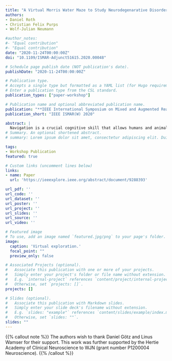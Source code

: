 ```yaml
---
title: "A Virtual Morris Water Maze to Study Neurodegenarative Disorders"
authors:
- Daniel Roth
- Christian Felix Purps
- Wolf-Julian Neumann

#author_notes:
#- "Equal contribution"
#- "Equal contribution"
date: "2020-11-24T00:00:00Z"
doi: "10.1109/ISMAR-Adjunct51615.2020.00048"

# Schedule page publish date (NOT publication's date).
publishDate: "2020-11-24T00:00:00Z"

# Publication type.
# Accepts a single type but formatted as a YAML list (for Hugo requirements).
# Enter a publication type from the CSL standard.
publication_types: ["paper-workshop"]

# Publication name and optional abbreviated publication name.
publication: "**IEEE International Symposium on Mixed and Augmented Reality Workshop (ISMARW)2020*"
publication_short: "IEEE ISMAR(W) 2020"

abstract: |
  Navigation is a crucial cognitive skill that allows humans and animals to move from one place to another without getting lost. In neurological patients this skill can be impaired, when neural structures that form the brain networks important for spatial learning and navigation are impaired. Thus, spatial navigation represents an important measure of cognitive health that is impossible to test in a clinical examination, due to lack of space in examination rooms. Consequently, spatial navigation is largely neglected in the clinical assessment of neurological, neurosurgical and psychiatric patients. Virtual reality represents a unique opportunity to develop a systematic assessment of spatial navigation for diagnosis and therapeutic monitoring of millions of patients presenting with cognitive decline in the clinical routine. Therefore, we have adapted a classical spatial navigation paradigm that was developed for animal research, the "Morris Water Maze" as an openly available Virtual Reality (VR) application, that allows objective quantification of navigational skills in humans. This tool may be used in the future to aid the assessment of the human navigation system in health and neurological disease.
# Summary. An optional shortened abstract.
# summary: Lorem ipsum dolor sit amet, consectetur adipiscing elit. Duis posuere tellus ac convallis placerat. Proin tincidunt magna sed ex sollicitudin condimentum.

tags:
- Workshop Publication
featured: true

# Custom links (uncomment lines below)
links:
- name: Paper
  url: 'https://ieeexplore.ieee.org/abstract/document/9288393'

url_pdf: ''
url_code: ''
url_dataset: ''
url_poster: ''
url_project: ''
url_slides: ''
url_source: ''
url_video: ''

# Featured image
# To use, add an image named `featured.jpg/png` to your page's folder. 
image:
  caption: 'Virtual exploration.'
  focal_point: ""
  preview_only: false

# Associated Projects (optional).
#   Associate this publication with one or more of your projects.
#   Simply enter your project's folder or file name without extension.
#   E.g. `internal-project` references `content/project/internal-project/index.md`.
#   Otherwise, set `projects: []`.
projects: []

# Slides (optional).
#   Associate this publication with Markdown slides.
#   Simply enter your slide deck's filename without extension.
#   E.g. `slides: "example"` references `content/slides/example/index.md`.
#   Otherwise, set `slides: ""`.
slides: ""
---
```


{{% callout note %}}
The authors wish to thank Daniel Götz and Linus Wamser for their support. This work was further supported by the Hertie Academy of Clinical Neuroscience to WJN (grant number P1200004 Neuroscience).
{{% /callout %}}



